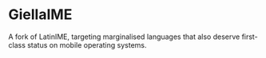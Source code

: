 # GiellaIME

A fork of LatinIME, targeting marginalised languages that also deserve first-class status on mobile operating systems.
